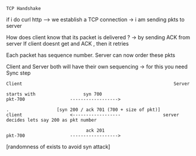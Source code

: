     TCP Handshake

if i do curl http --> we establish a TCP connection
-> i am sending pkts to server

How does client know that its packet is delivered ?
-> by sending ACK from server
If client doesnt get and ACK , then it retries 

Each packet has sequence number.
Server can now order these pkts

Client and Server both will have their own sequencing
-> for this you need Sync step

    Client                                                         Server
    
    starts with                  syn 700      
    pkt-700                 ------------------>
    
    .                  [syn 200 / ack 701 (700 + size of pkt)]
    client                  <------------------                server decides lets say 200 as pkt number
                                      
                                  ack 201 
    pkt-700                 ------------------>                 


[randomness of exists to avoid syn attack]








